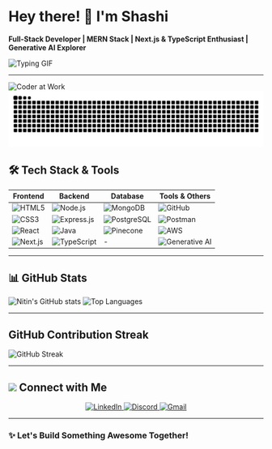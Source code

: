 # Hey there! 👋 I'm Shashi

**Full-Stack Developer | MERN Stack | Next.js & TypeScript Enthusiast | Generative AI Explorer**  

![Typing GIF](https://readme-typing-svg.herokuapp.com?font=Fira+Code&size=24&pause=1000&width=500&lines=Building+cool+projects...;Learning+Next.js,+Express.js,+TypeScript...;Exploring+Generative+AI...)

---
<img src="https://user-images.githubusercontent.com/74038190/225813708-98b745f2-7d22-48cf-9150-083f1b00d6c9.gif" alt="Coder at Work" width="650"/>

<img src="https://raw.githubusercontent.com/singhshashi18/singhshashi18/output/snake.svg" alt="Snake animation" />


## 🛠 Tech Stack & Tools

| Frontend | Backend | Database | Tools & Others |
|----------|---------|----------|----------------|
| ![HTML5](https://img.shields.io/badge/HTML5-E34F26?style=for-the-badge&logo=html5&logoColor=white) | ![Node.js](https://img.shields.io/badge/Node.js-339933?style=for-the-badge&logo=nodedotjs&logoColor=white) | ![MongoDB](https://img.shields.io/badge/MongoDB-47A248?style=for-the-badge&logo=mongodb&logoColor=white) | ![GitHub](https://img.shields.io/badge/GitHub-181717?style=for-the-badge&logo=github&logoColor=white) |
| ![CSS3](https://img.shields.io/badge/CSS3-1572B6?style=for-the-badge&logo=css3&logoColor=white) | ![Express.js](https://img.shields.io/badge/Express.js-000000?style=for-the-badge&logo=express&logoColor=white) | ![PostgreSQL](https://img.shields.io/badge/PostgreSQL-336791?style=for-the-badge&logo=postgresql&logoColor=white) | ![Postman](https://img.shields.io/badge/Postman-FF6C37?style=for-the-badge&logo=postman&logoColor=white) |
| ![React](https://img.shields.io/badge/React-20232A?style=for-the-badge&logo=react&logoColor=61DAFB) | ![Java](https://img.shields.io/badge/Java-007396?style=for-the-badge&logo=java&logoColor=white) | ![Pinecone](https://img.shields.io/badge/Pinecone-3B82F6?style=for-the-badge&logo=data:image/png;base64,iVBORw0KGgoAAAANSUhEUgAAABAAAAAQCAMAAAAoLQ9TAAAAh1BMVEUAAAD///////////////////////////////////////////////////////////////////////////////////////////////////////////////////////////////////////////////////////////////////////8lYjvNAAAAJXRSTlMAEBAgICAwQEBQUGBwgICQsLDAwNDg8RERITFBUWFxgYGRobHR4fIyQmJjH+nF0AAABFSURBVBjTY2CAAkYGBgYGhgYGBiYGFiYGBkYGBgYGBiYGRgYGBgZGBiYGBiYGBgYGBgYGBgZGBlYmBiYGBgYGAAD8RBlSG7e2ZQAAAABJRU5ErkJggg==) | ![AWS](https://img.shields.io/badge/AWS-232F3E?style=for-the-badge&logo=amazonaws&logoColor=white) |
| ![Next.js](https://img.shields.io/badge/Next.js-000000?style=for-the-badge&logo=nextdotjs&logoColor=white) | ![TypeScript](https://img.shields.io/badge/TypeScript-3178C6?style=for-the-badge&logo=typescript&logoColor=white) | - | ![Generative AI](https://img.shields.io/badge/Generative_AI-FC5C7D?style=for-the-badge&logo=openai&logoColor=white) |


---
## 📊 GitHub Stats

![Nitin's GitHub stats](https://github-readme-stats.vercel.app/api?username=Singhshashi18&show_icons=true&theme=radical)
![Top Languages](https://github-readme-stats.vercel.app/api/top-langs/?username=Singhshashi18&layout=compact&theme=radical)

---



##  GitHub Contribution Streak

<!-- Use Vercel-hosted streak card for better reliability -->
![GitHub Streak](https://github-readme-streak-stats-eight.vercel.app/?user=Singhshashi18&theme=radical)

---


## <img src="https://user-images.githubusercontent.com/74038190/213910845-af37a709-8995-40d6-be59-724526e3c3d7.gif" width="28"/> Connect with Me  

<p align="center">
  <a href="https://www.linkedin.com/in/shashi-prakash-singh-a58ab9358/" target="_blank">
    <img src="https://img.shields.io/badge/LinkedIn-%230077B5.svg?&style=for-the-badge&logo=linkedin&logoColor=white" alt="LinkedIn"/>
  </a>
  <a href="https://discord.com/channels/@me" target="_blank">
    <img src="https://img.shields.io/badge/Discord-%235865F2.svg?&style=for-the-badge&logo=discord&logoColor=white" alt="Discord"/>
  </a>
  <a href="mailto:singhshashi09871@gmail.com" target="_blank">
    <img src="https://img.shields.io/badge/Gmail-D14836?style=for-the-badge&logo=gmail&logoColor=white" alt="Gmail"/>
  </a>
</p>

---

### ✨ **Let's Build Something Awesome Together!**

